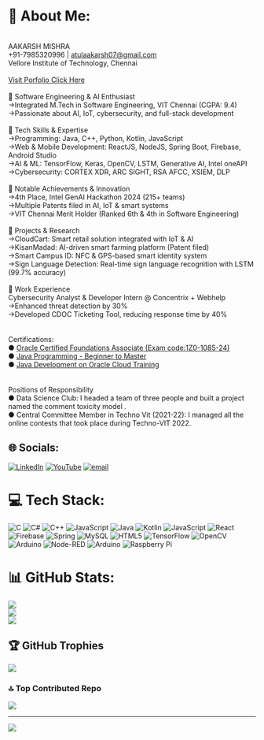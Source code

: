 # 💫 About Me:
 <br>AAKARSH MISHRA <br> +91-7985320996  | atulaakarsh07@gmail.com <br>Vellore Institute of Technology, Chennai <br> <br>[Visit Porfolio Click Here](https://aakarsh-portfolio.vercel.app/)<br>                                                                                                 
🔹 Software Engineering & AI Enthusiast<br>->Integrated M.Tech in Software Engineering, VIT Chennai (CGPA: 9.4)<br>->Passionate about AI, IoT, cybersecurity, and full-stack development<br><br>🔹 Tech Skills & Expertise<br>->Programming: Java, C++, Python, Kotlin, JavaScript<br>->Web & Mobile Development: ReactJS, NodeJS, Spring Boot, Firebase, Android Studio<br>->AI & ML: TensorFlow, Keras, OpenCV, LSTM, Generative AI, Intel oneAPI<br>->Cybersecurity: CORTEX XDR, ARC SIGHT, RSA AFCC, XSIEM, DLP<br><br>🔹 Notable Achievements & Innovation<br>->4th Place, Intel GenAI Hackathon 2024 (215+ teams)<br>->Multiple Patents filed in AI, IoT & smart systems<br>->VIT Chennai Merit Holder (Ranked 6th & 4th in Software Engineering)<br><br>🔹 Projects & Research<br>->CloudCart: Smart retail solution integrated with IoT & AI<br>->KisanMadad: AI-driven smart farming platform (Patent filed)<br>->Smart Campus ID: NFC & GPS-based smart identity system<br>->Sign Language Detection: Real-time sign language recognition with LSTM (99.7% accuracy)<br><br>🔹 Work Experience<br>Cybersecurity Analyst & Developer Intern @ Concentrix + Webhelp<br>->Enhanced threat detection by 30%<br>->Developed CDOC Ticketing Tool, reducing response time by 40% <br><br><br>
Certifications: <br>● [Oracle Certified Foundations Associate (Exam code:1Z0-1085-24)](https://drive.google.com/file/d/1CN9Vzu3p1i0ajybsB_Ux2bkIOP_rBQEt/view) <br>● [Java Programming - Beginner to Master](https://drive.google.com/file/d/1Q4JAc1INUKPQaa7bSUPaTbw4mPuVyYLv/view) <br>● [Java Development on Oracle Cloud Training](https://drive.google.com/file/d/1xxojiJ58me7liNHE5JvdRZsN15KaPFgN/view) <br><br><br>Positions of Responsibility <br>● Data Science Club: I headed a team of three people and built a project named the comment toxicity model . <br>● Central Committee Member in Techno Vit (2021-22): I managed all the online contests that took place during Techno-VIT 2022. 


## 🌐 Socials:
[![LinkedIn](https://img.shields.io/badge/LinkedIn-%230077B5.svg?logo=linkedin&logoColor=white)](https://linkedin.com/in/https://www.linkedin.com/in/aakarsh-mishra07/) [![YouTube](https://img.shields.io/badge/YouTube-%23FF0000.svg?logo=YouTube&logoColor=white)](https://youtube.com/@https://www.youtube.com/@AakarshMishra07) [![email](https://img.shields.io/badge/Email-D14836?logo=gmail&logoColor=white)](mailto:atulaakarsh07@gmail.com) 

# 💻 Tech Stack:
![C](https://img.shields.io/badge/c-%2300599C.svg?style=for-the-badge&logo=c&logoColor=white) ![C#](https://img.shields.io/badge/c%23-%23239120.svg?style=for-the-badge&logo=csharp&logoColor=white) ![C++](https://img.shields.io/badge/c++-%2300599C.svg?style=for-the-badge&logo=c%2B%2B&logoColor=white) ![JavaScript](https://img.shields.io/badge/javascript-%23323330.svg?style=for-the-badge&logo=javascript&logoColor=%23F7DF1E) ![Java](https://img.shields.io/badge/java-%23ED8B00.svg?style=for-the-badge&logo=openjdk&logoColor=white) ![Kotlin](https://img.shields.io/badge/kotlin-%237F52FF.svg?style=for-the-badge&logo=kotlin&logoColor=white) ![JavaScript](https://img.shields.io/badge/javascript-%23323330.svg?style=for-the-badge&logo=javascript&logoColor=%23F7DF1E) ![React](https://img.shields.io/badge/react-%2320232a.svg?style=for-the-badge&logo=react&logoColor=%2361DAFB) ![Firebase](https://img.shields.io/badge/firebase-%23039BE5.svg?style=for-the-badge&logo=firebase) ![Spring](https://img.shields.io/badge/spring-%236DB33F.svg?style=for-the-badge&logo=spring&logoColor=white) ![MySQL](https://img.shields.io/badge/mysql-4479A1.svg?style=for-the-badge&logo=mysql&logoColor=white) ![HTML5](https://img.shields.io/badge/html5-%23E34F26.svg?style=for-the-badge&logo=html5&logoColor=white) ![TensorFlow](https://img.shields.io/badge/TensorFlow-%23FF6F00.svg?style=for-the-badge&logo=TensorFlow&logoColor=white) ![OpenCV](https://img.shields.io/badge/opencv-%23white.svg?style=for-the-badge&logo=opencv&logoColor=white) ![Arduino](https://img.shields.io/badge/-Arduino-00979D?style=for-the-badge&logo=Arduino&logoColor=white) ![Node-RED](https://img.shields.io/badge/Node--RED-%238F0000.svg?style=for-the-badge&logo=node-red&logoColor=white) ![Arduino](https://img.shields.io/badge/-Arduino-00979D?style=for-the-badge&logo=Arduino&logoColor=white) ![Raspberry Pi](https://img.shields.io/badge/-Raspberry_Pi-C51A4A?style=for-the-badge&logo=Raspberry-Pi)
# 📊 GitHub Stats:
![](https://github-readme-stats.vercel.app/api?username=AakarshMishra&theme=city_lights&hide_border=false&include_all_commits=true&count_private=true)<br/>
![](https://github-readme-streak-stats.herokuapp.com/?user=AakarshMishra&theme=city_lights&hide_border=false)<br/>
![](https://github-readme-stats.vercel.app/api/top-langs/?username=AakarshMishra&theme=city_lights&hide_border=false&include_all_commits=true&count_private=true&layout=compact)

## 🏆 GitHub Trophies
![](https://github-profile-trophy.vercel.app/?username=AakarshMishra&theme=shadow_red&no-frame=false&no-bg=true&margin-w=4)

### 🔝 Top Contributed Repo
![](https://github-contributor-stats.vercel.app/api?username=AakarshMishra&limit=5&theme=dark&combine_all_yearly_contributions=true)

---
[![](https://visitcount.itsvg.in/api?id=AakarshMishra&icon=0&color=0)](https://visitcount.itsvg.in)

<!-- Proudly created with GPRM ( https://gprm.itsvg.in ) -->
